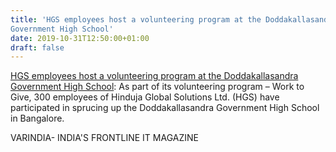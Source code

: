 ```yaml
---
title: 'HGS employees host a volunteering program at the Doddakallasandra
Government High School'
date: 2019-10-31T12:50:00+01:00
draft: false
---
```


[HGS employees host a volunteering program at the Doddakallasandra Government High School](https://varindia.com/news/hgs-employees-host-a-volunteering-program-at-the-doddakallasandra-government-high-school#.XbrKf_oMX_A.blogger): As part of its volunteering program – Work to Give, 300 employees of Hinduja Global Solutions Ltd. (HGS) have participated in sprucing up the Doddakallasandra Government High School in Bangalore.  
  
VARINDIA- INDIA'S FRONTLINE IT MAGAZINE